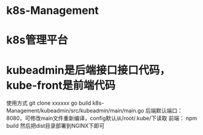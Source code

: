 # k8s-Management
# k8s管理平台
# kubeadmin是后端接口接口代码，kube-front是前端代码
使用方式
git clone xxxxxx
go build k8s-Management/kubeadmin/src/kubeadmin/main/main.go
后端默认端口：8080，可修改main文件重新编译，config默认从/root/.kube/下读取
前端：
npm build 
然后把dist目录部署到NGINX下即可
